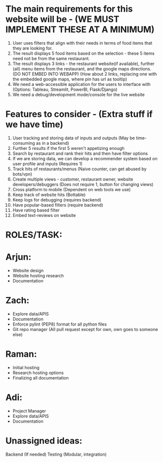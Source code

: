 # The main requirements for this website will be - (WE MUST IMPLEMENT THESE AT A MINIMUM)
  1) User uses filters that align with their needs in terms of food items that they are looking for.
  2) The result displays 5 food items based on the selection - these 5 items need not be from the same restaurant. 
  3) The result displays 3 links - the restaurant website(if available), further (all) menu items from the restaurant, and the google maps directions.  (DO NOT EMBED INTO WEBAPP)
       (How about 2 links, replacing one with the embedded google maps, where pin has url as tooltip)
  4) We need a web-accessible application for the users to interface with 
     (Options: Tableau, Streamlit, PowerBI, Flask/Django)
  5) We need a debug/development mode/console for the live website

# Features to consider - (Extra stuff if we have time)
  1) User tracking and storing data of inputs and outputs (May be time-consuming as in a backend)
  2) Further 5 results if the first 5 weren't appetizing enough
  3) Search by restaurant and rank their hits and then have filter options
  4) If we are storing data, we can develop a recommender system based on user profile and inputs (Requires 1)
  5) Track hits of restaurants/menus (Naive counter, can get abused by bots/vpn)
  6) Create multiple views - customer, restaurant owner, website developers/debuggers
      (Does not require 1, button for changing views)
  7) Cross platform to mobile (Dependent on web tools we use)
  8) Keep track of website hits (Bottable)
  9) Keep logs for debugging (requires backend)
  10) Have popular-based filters (require backend)
  11) Have rating based filter 
  11) Embed text-reviews on website



# ROLES/TASK:
# Arjun: 
  * Website design
  * Website hosting research
  * Documentation
# Zach: 
  * Explore data/APIS
  * Documentation
  * Enforce pylint (PEP8) format for all python files
  * Git repo manager (All pull request except for own, own goes to someone else)
# Raman: 
  * Initial hosting
  * Research hosting options
  * Finalizing all documentation
# Adi: 
  * Project Manager
  * Explore data/APIS
  * Documentation

# Unassigned ideas:
Backend (If needed)
Testing (Modular, integration)
